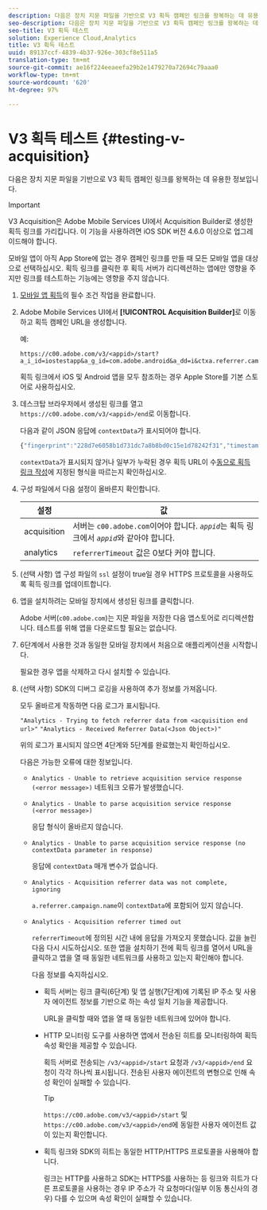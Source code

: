 ```yaml
---
description: 다음은 장치 지문 파일을 기반으로 V3 획득 캠페인 링크를 왕복하는 데 유용한 정보입니다.
seo-description: 다음은 장치 지문 파일을 기반으로 V3 획득 캠페인 링크를 왕복하는 데 유용한 정보입니다.
seo-title: V3 획득 테스트
solution: Experience Cloud,Analytics
title: V3 획득 테스트
uuid: 89137ccf-4839-4b37-926e-303cf8e511a5
translation-type: tm+mt
source-git-commit: ae16f224eeaeefa29b2e1479270a72694c79aaa0
workflow-type: tm+mt
source-wordcount: '620'
ht-degree: 97%

---
```



# V3 획득 테스트 {#testing-v-acquisition}

다음은 장치 지문 파일을 기반으로 V3 획득 캠페인 링크를 왕복하는 데 유용한 정보입니다.

>[!IMPORTANT]
>
> V3 Acquisition은 Adobe Mobile Services UI에서 Acquisition Builder로 생성한 획득 링크를 가리킵니다. 이 기능을 사용하려면 iOS SDK 버전 4.6.0 이상으로 업그레이드해야 합니다.

모바일 앱이 아직 App Store에 없는 경우 캠페인 링크를 만들 때 모든 모바일 앱을 대상으로 선택하십시오. 획득 링크를 클릭한 후 획득 서버가 리디렉션하는 앱에만 영향을 주지만 링크를 테스트하는 기능에는 영향을 주지 않습니다.

1. [모바일 앱 획득](/help/ios/acquisition-main/acquisition.md)의 필수 조건 작업을 완료합니다.
1. Adobe Mobile Services UI에서 **[!UICONTROL Acquisition Builder]**&#x200B;로 이동하고 획득 캠페인 URL을 생성합니다.

   예:

   ```
   https://c00.adobe.com/v3/<appid>/start?a_i_id=iostestapp&a_g_id=com.adobe.android&a_dd=i&ctxa.referrer.campaign.name=name&ctxa.referrer.campaign.trackingcode=trackingcode
   ```


   획득 링크에서 iOS 및 Android 앱을 모두 참조하는 경우 Apple Store를 기본 스토어로 사용하십시오.
1. 데스크탑 브라우저에서 생성된 링크를 열고 `https://c00.adobe.com/v3/<appid>/end`로 이동합니다.

   다음과 같이 JSON 응답에 `contextData`가 표시되어야 합니다.

   ```js
   {"fingerprint":"228d7e6058b1d731dc7a8b8bd0c15e1d78242f31","timestamp":1457989293,"appguid":"","contextData":{"a.referrer.campaign.name":"name","a.referrer.campaign.trackingcode":"trackingcode"}}.
   ```

   `contextData`가 표시되지 않거나 일부가 누락된 경우 획득 URL이 수[동으로 획득 링크 작성](/help/using/acquisition-main/c-marketing-links-builder/acquisition-link-manual.md)에 지정된 형식을 따르는지 확인하십시오.
1. 구성 파일에서 다음 설정이 올바른지 확인합니다.

   | 설정 | 값 |
   |--- |--- |
   | acquisition | 서버는 `c00.adobe.com`이어야 합니다.   *`appid`*&#x200B;는 획득 링크에서 *`appid`*&#x200B;와 같아야 합니다. |
   | analytics | `referrerTimeout` 값은 0보다 커야 합니다. |


1. (선택 사항) 앱 구성 파일의 `ssl` 설정이 true일 경우 HTTPS 프로토콜을 사용하도록 획득 링크를 업데이트합니다.
1. 앱을 설치하려는 모바일 장치에서 생성된 링크를 클릭합니다.

   Adobe 서버(`c00.adobe.com`)는 지문 파일을 저장한 다음 앱스토어로 리디렉션합니다. 테스트를 위해 앱을 다운로드할 필요는 없습니다.
1. 6단계에서 사용한 것과 동일한 모바일 장치에서 처음으로 애플리케이션을 시작합니다.

   필요한 경우 앱을 삭제하고 다시 설치할 수 있습니다.
1. (선택 사항) SDK의 디버그 로깅을 사용하여 추가 정보를 가져옵니다.

   모두 올바르게 작동하면 다음 로그가 표시됩니다.

   `"Analytics - Trying to fetch referrer data from <acquisition end url>"`
   `"Analytics - Received Referrer Data(<Json Object>)"`

   위의 로그가 표시되지 않으면 4단계와 5단계를 완료했는지 확인하십시오.

   다음은 가능한 오류에 대한 정보입니다.

   * `Analytics - Unable to retrieve acquisition service response (<error message>)`
네트워크 오류가 발생했습니다.

   * `Analytics - Unable to parse acquisition service response (<error message>)`

      응답 형식이 올바르지 않습니다.

   * `Analytics - Unable to parse acquisition service response (no contextData parameter in response)`

      응답에 `contextData` 매개 변수가 없습니다.

   * `Analytics - Acquisition referrer data was not complete, ignoring`

      `a.referrer.campaign.name`이 `contextData`에 포함되어 있지 않습니다.

   * `Analytics - Acquisition referrer timed out`

      `referrerTimeout`에 정의된 시간 내에 응답을 가져오지 못했습니다. 값을 늘린 다음 다시 시도하십시오. 또한 앱을 설치하기 전에 획득 링크를 열어서 URL을 클릭하고 앱을 열 때 동일한 네트워크를 사용하고 있는지 확인해야 합니다.

      다음 정보를 숙지하십시오.

      * 획득 서버는 링크 클릭(6단계) 및 앱 실행(7단계)에 기록된 IP 주소 및 사용자 에이전트 정보를 기반으로 하는 속성 일치 기능을 제공합니다.

         URL을 클릭할 때와 앱을 열 때 동일한 네트워크에 있어야 합니다.

      * HTTP 모니터링 도구를 사용하면 앱에서 전송된 히트를 모니터링하여 획득 속성 확인을 제공할 수 있습니다.

         획득 서버로 전송되는 `/v3/<appid>/start` 요청과 `/v3/<appid>/end` 요청이 각각 하나씩 표시됩니다. 전송된 사용자 에이전트의 변형으로 인해 속성 확인이 실패할 수 있습니다.

         >[!TIP]
         >
         >`https://c00.adobe.com/v3/<appid>/start` 및 `https://c00.adobe.com/v3/<appid>/end`에 동일한 사용자 에이전트 값이 있는지 확인합니다.

      * 획득 링크와 SDK의 히트는 동일한 HTTP/HTTPS 프로토콜을 사용해야 합니다.

         링크는 HTTP를 사용하고 SDK는 HTTPS를 사용하는 등 링크와 히트가 다른 프로토콜을 사용하는 경우 IP 주소가 각 요청마다(일부 이동 통신사의 경우) 다를 수 있으며 속성 확인이 실패할 수 있습니다.
